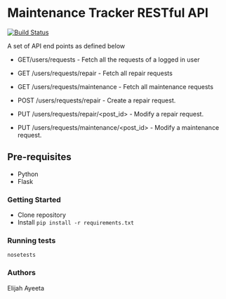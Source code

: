 # Maintenance Tracker RESTful API #

[![Build Status](https://travis-ci.org/Ayeeta/Maintenance_TrackerRESTful_API.svg?branch=develop)](https://travis-ci.org/Ayeeta/Maintenance_TrackerRESTful_API)


A set of API end points as defined below

* GET/users/requests - Fetch all the requests of a logged in user 

* GET /users/requests/repair - Fetch all repair requests 

* GET /users/requests/maintenance - Fetch all maintenance requests 

* POST /users/requests/repair - Create a repair request. 

* PUT /users/requests/repair/<post_id> - Modify a repair request. 

* PUT /users/requests/maintenance/<post_id> - Modify a maintenance request. 



## Pre-requisites ##

* Python
* Flask

### Getting Started ###

* Clone repository
* Install `pip install -r requirements.txt`

### Running tests ###

`nosetests`

### Authors ###

Elijah Ayeeta

